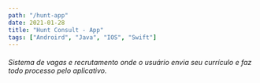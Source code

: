 ```yaml
---
path: "/hunt-app"
date: 2021-01-28
title: "Hunt Consult - App"
tags: ["Androird", "Java", "IOS", "Swift"]
---
```


###### Sistema de vagas e recrutamento onde o usuário envia seu currículo e faz todo processo pelo aplicativo.